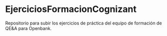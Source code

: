# EjerciciosFormacionCognizant
Repositorio para subir los ejercicios de práctica del equipo de formación de QE&amp;A para Openbank.
